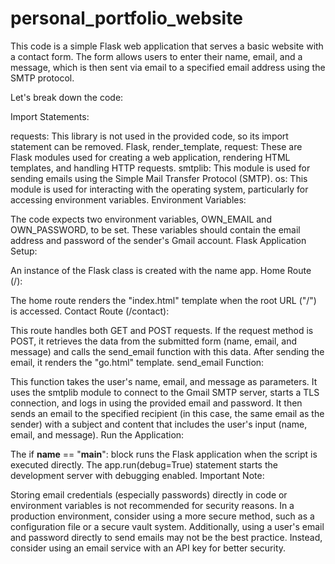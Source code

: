 # personal_portfolio_website

This code is a simple Flask web application that serves a basic website with a contact form. The form allows users to enter their name, email, and a message, which is then sent via email to a specified email address using the SMTP protocol.

Let's break down the code:

Import Statements:

requests: This library is not used in the provided code, so its import statement can be removed.
Flask, render_template, request: These are Flask modules used for creating a web application, rendering HTML templates, and handling HTTP requests.
smtplib: This module is used for sending emails using the Simple Mail Transfer Protocol (SMTP).
os: This module is used for interacting with the operating system, particularly for accessing environment variables.
Environment Variables:

The code expects two environment variables, OWN_EMAIL and OWN_PASSWORD, to be set. These variables should contain the email address and password of the sender's Gmail account.
Flask Application Setup:

An instance of the Flask class is created with the name app.
Home Route (/):

The home route renders the "index.html" template when the root URL ("/") is accessed.
Contact Route (/contact):

This route handles both GET and POST requests.
If the request method is POST, it retrieves the data from the submitted form (name, email, and message) and calls the send_email function with this data.
After sending the email, it renders the "go.html" template.
send_email Function:

This function takes the user's name, email, and message as parameters.
It uses the smtplib module to connect to the Gmail SMTP server, starts a TLS connection, and logs in using the provided email and password.
It then sends an email to the specified recipient (in this case, the same email as the sender) with a subject and content that includes the user's input (name, email, and message).
Run the Application:

The if __name__ == "__main__": block runs the Flask application when the script is executed directly.
The app.run(debug=True) statement starts the development server with debugging enabled.
Important Note:

Storing email credentials (especially passwords) directly in code or environment variables is not recommended for security reasons. In a production environment, consider using a more secure method, such as a configuration file or a secure vault system.
Additionally, using a user's email and password directly to send emails may not be the best practice. Instead, consider using an email service with an API key for better security.
